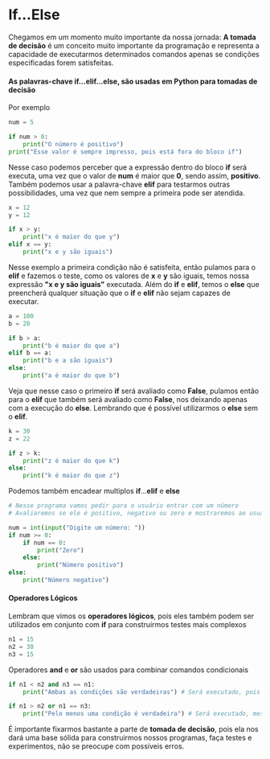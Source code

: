 # If...Else

Chegamos em um momento muito importante da nossa jornada: **A tomada de decisão** é um conceito muito importante da programação e representa a capacidade de executarmos determinados comandos apenas se condições especificadas forem satisfeitas.

#### As palavras-chave if...elif...else, são usadas em Python para tomadas de decisão

Por exemplo

```python
num = 5

if num > 0:
    print("O número é positivo")
print("Esse valor é sempre impresso, pois está fora do bloco if")
```

Nesse caso podemos perceber que a expressão dentro do bloco **if** será executa, uma vez que o valor de **num** é maior que **0**, sendo assim, **positivo**. Também podemos usar a palavra-chave **elif** para testarmos outras possibilidades, uma vez que nem sempre a primeira pode ser atendida.

```python
x = 12
y = 12

if x > y: 
    print("x é maior do que y")
elif x == y:
    print("x e y são iguais")
```

Nesse exemplo a primeira condição não é satisfeita, então pulamos para o **elif** e fazemos o teste, como os valores de **x** e **y** são iguais, temos nossa expressão **"x e y são iguais"** executada. Além do **if** e **elif**, temos o **else** que preencherá qualquer situação que o **if** e **elif** não sejam capazes de executar.

```python
a = 100
b = 20

if b > a:
    print("b é maior do que a")
elif b == a:
    print("b e a são iguais")
else:
    print("a é maior do que b")
```

Veja que nesse caso o primeiro **if** será avaliado como **False**, pulamos então para o **elif** que também será avaliado como **False**, nos deixando apenas com a execução do **else**. Lembrando que é possível utilizarmos o **else** sem o **elif**.

```python
k = 30
z = 22

if z > k:
    print("z é maior do que k")
else:
    print("k é maior do que z")
```

Podemos também encadear multiplos **if**...**elif** e **else**

```python
# Nesse programa vamos pedir para o usuário entrar com um número
# Avaliaremos se ele é positivo, negativo ou zero e mostraremos ao usuário a mensagem apropriada

num = int(input("Digite um número: "))
if num >= 0:
    if num == 0:
        print("Zero")
    else:
        print("Número positivo")
else:
    print("Número negativo")
```

#### Operadores Lógicos

Lembram que vimos os **operadores lógicos**, pois eles também podem ser utilizados em conjunto com **if** para
construirmos testes mais complexos

```python
n1 = 15
n2 = 30
n3 = 15
```

Operadores **and** e **or** são usados para combinar comandos condicionais

```python
if n1 < n2 and n3 == n1:
    print("Ambas as condições são verdadeiras") # Será executado, pois ambas as condições se concretizam como True

if n1 > n2 or n1 == n3:
    print("Pelo menos uma condição é verdadeira") # Será executado, mesmo a primeira expressão não sendo avaliada como True, a segunda é avaliada, o que é o suficiente para termos sucesso
```

É importante fixarmos bastante a parte de **tomada de decisão**, pois ela nos dará uma base sólida para construirmos nossos programas, faça testes e experimentos, não se preocupe com possíveis erros.

 



















































